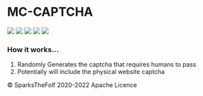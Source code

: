  # MC-CAPTCHA

![](https://img.shields.io/github/stars/SparksTheFolf/MC-CAPTCHA.svg) ![](https://img.shields.io/github/forks/SparksTheFolf/MC-CAPTCHA.svg) ![](https://img.shields.io/github/tag/SparksTheFolf/MC-CAPTCHA.svg) ![](https://img.shields.io/github/release/SparksTheFolf/MC-CAPTCHA.svg) ![](https://img.shields.io/github/issues/SparksTheFolf/MC-CAPTCHA.svg) 

### How it works...

1. Randomly Generates the captcha that requires humans to pass
2. Potentially will include the physical website captcha

&copy; SparksTheFolf 2020-2022 Apache Licence
